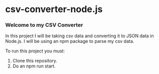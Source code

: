 # csv-converter-node.js

### Welcome to my CSV Converter

In this project I will be taking csv data and converting it to JSON data in Node.js. I will be using an npm package to parse my csv data.

To run this project you must:

1. Clone this repository.
2. Do an npm run start.

